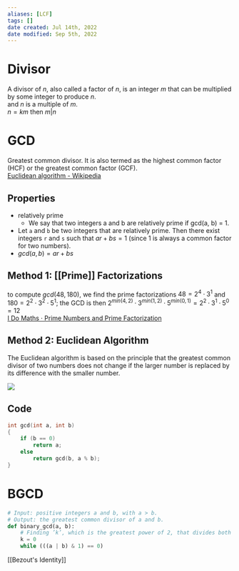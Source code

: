 ```yaml
---
aliases: [LCF]
tags: [] 
date created: Jul 14th, 2022
date modified: Sep 5th, 2022
---
```

# Divisor
A divisor of *n*, also called a factor of *n*, is an integer *m* that can be multiplied by some integer to produce *n*.  
and *n* is a multiple of *m*.  
$n = km$ then $m | n$ 

# GCD
Greatest common divisor. It is also termed as the highest common factor (HCF) or the greatest common factor (GCF).  
[Euclidean algorithm - Wikipedia](https://en.wikipedia.org/wiki/Euclidean_algorithm)

## Properties
- relatively prime
	- We say that two integers a and b are relatively prime if gcd(a, b) = 1.
- Let `a` and `b` be two integers that are relatively prime. Then there exist integers `r` and `s` such that $ar + bs = 1$ (since 1 is always a common factor for two numbers).
- $gcd(a, b) = ar + bs$

## Method 1: [[Prime]] Factorizations
to compute $gcd(48, 180)$, we find the prime factorizations $48 = 2^4 \cdot 3^1$ and $180 = 2^2 \cdot 3^2 \cdot 5^1$; the GCD is then $2^{min(4,2)} · 3^{min(1,2)} · 5^{min(0,1)} = 2^2 · 3^1 · 5^0 = 12$  
[I Do Maths · Prime Numbers and Prime Factorization](https://www.idomaths.com/primefactors.php)

## Method 2: Euclidean Algorithm
The Euclidean algorithm is based on the principle that the greatest common divisor of two numbers does not change if the larger number is replaced by its difference with the smaller number.

![](https://img.ynchen.me/2022/07/d10227041ae56557de562a6ac57a315d.jpg)

## Code

```c
int gcd(int a, int b)
{
	if (b == 0)
		return a;
	else
		return gcd(b, a % b);
}
```

# BGCD

```python
# Input: positive integers a and b, with a > b.
# Output: the greatest common divisor of a and b.
def binary_gcd(a, b):
	# Finding ’k’, which is the greatest power of 2, that divides both a and b
	k = 0
	while (((a | b) & 1) == 0)
```

[[Bezout's Identity]]